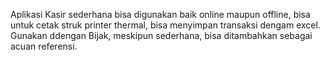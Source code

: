 Aplikasi Kasir sederhana bisa digunakan baik online maupun offline, bisa untuk cetak struk printer thermal, bisa menyimpan transaksi dengam excel.
Gunakan ddengan Bijak, meskipun sederhana, bisa ditambahkan sebagai acuan referensi.
